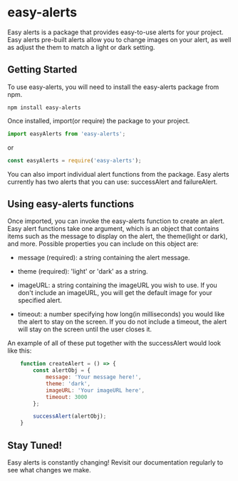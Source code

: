 # easy-alerts

Easy alerts is a package that provides easy-to-use alerts for your project. Easy alerts pre-built alerts allow you to change images on your alert, as well as adjust the them to match a light or dark setting.

## Getting Started

To use easy-alerts, you will need to install the easy-alerts package from npm.

```
npm install easy-alerts
```

Once installed, import(or require) the package to your project.

```js
import easyAlerts from 'easy-alerts';
```

or

```js
const easyAlerts = require('easy-alerts');
```

You can also import individual alert functions from the package. Easy alerts currently has two alerts that you can use: successAlert and failureAlert.

## Using easy-alerts functions

Once imported, you can invoke the easy-alerts function to create an alert. Easy alert functions take one argument, which is an object that contains items such as the message to display on the alert, the theme(light or dark), and more. Possible properties you can include on this object are:

* message (required): a string containing the alert message.

* theme (required): 'light' or 'dark' as a string.

* imageURL: a string containing the imageURL you wish to use. If you don't include an imageURL, you will get the default image for your specified alert.

* timeout: a number specifying how long(in milliseconds) you would like the alert to stay on the screen. If you do not include a timeout, the alert will stay on the screen until the user closes it.

An example of all of these put together with the successAlert would look like this:

```js
    function createAlert = () => {
        const alertObj = {
            message: 'Your message here!',
            theme: 'dark',
            imageURL: 'Your imageURL here',
            timeout: 3000
        };

        successAlert(alertObj);
    }
```

## Stay Tuned!

Easy alerts is constantly changing! Revisit our documentation regularly to see what changes we make.